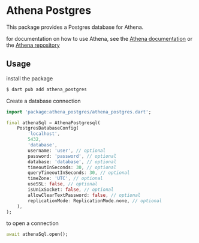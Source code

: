 

# Athena Postgres

This package provides a Postgres database for Athena.

for documentation on how to use Athena, see the [Athena documentation](https://docs.athena-sql.dev/)
or the [Athena repository](https://github.com/athena-sql/athena_sql)

## Usage
install the package
```bash
$ dart pub add athena_postgres
```

Create a database connection
```dart
import 'package:athena_postgres/athena_postgres.dart';

final athenaSql = AthenaPostgresql(
    PostgresDatabaseConfig(
        'localhost',
        5432,
        'database',
        username: 'user', // optional
        password: 'password', // optional
        database: 'database', // optional
        timeoutInSeconds: 30, // optional
        queryTimeoutInSeconds: 30, // optional
        timeZone: 'UTC', // optional
        useSSL: false, // optional
        isUnixSocket: false, // optional
        allowClearTextPassword: false, // optional
        replicationMode: ReplicationMode.none, // optional
    ),
);
```

to open a connection
```dart
await athenaSql.open();
```
